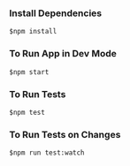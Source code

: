 ### Install Dependencies

```
$npm install
```

### To Run App in Dev Mode

```
$npm start
```
### To Run Tests

```
$npm test
```
### To Run Tests on Changes

```
$npm run test:watch
```
